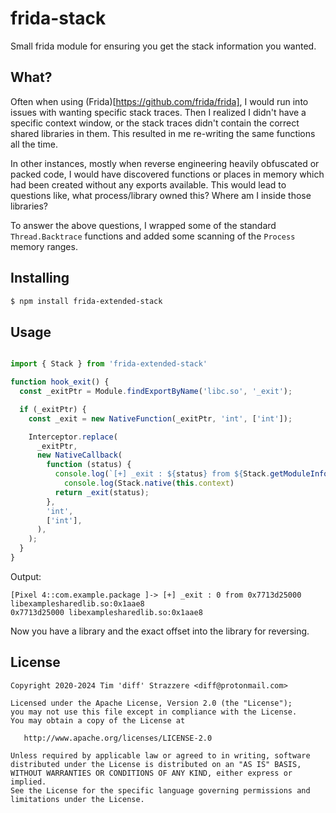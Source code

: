 # frida-stack

Small frida module for ensuring you get the stack information you wanted.

## What?

Often when using (Frida)[https://github.com/frida/frida], I would run into issues
with wanting specific stack traces. Then I realized I didn't have a specific context
window, or the stack traces didn't contain the correct shared libraries in them. This
resulted in me re-writing the same functions all the time.

In other instances, mostly when reverse engineering heavily obfuscated or packed code,
I would have discovered functions or places in memory which had been created without any
exports available. This would lead to questions like, what process/library owned this? Where
am I inside those libraries?

To answer the above questions, I wrapped some of the standard `Thread.Backtrace` functions
and added some scanning of the `Process` memory ranges.

## Installing

```sh
$ npm install frida-extended-stack
```

## Usage

```typescript

import { Stack } from 'frida-extended-stack'

function hook_exit() {
  const _exitPtr = Module.findExportByName('libc.so', '_exit');

  if (_exitPtr) {
    const _exit = new NativeFunction(_exitPtr, 'int', ['int']);

    Interceptor.replace(
      _exitPtr,
      new NativeCallback(
        function (status) {
          console.log(`[+] _exit : ${status} from ${Stack.getModuleInfo(this.context.pc)}`);
	        console.log(Stack.native(this.context)
          return _exit(status);
        },
        'int',
        ['int'],
      ),
    );
  }
}
```

Output:
```
[Pixel 4::com.example.package ]-> [+] _exit : 0 from 0x7713d25000 libexamplesharedlib.so:0x1aae8
0x7713d25000 libexamplesharedlib.so:0x1aae8
```

Now you have a library and the exact offset into the library for reversing.


## License

```
Copyright 2020-2024 Tim 'diff' Strazzere <diff@protonmail.com>

Licensed under the Apache License, Version 2.0 (the "License");
you may not use this file except in compliance with the License.
You may obtain a copy of the License at

   http://www.apache.org/licenses/LICENSE-2.0

Unless required by applicable law or agreed to in writing, software
distributed under the License is distributed on an "AS IS" BASIS,
WITHOUT WARRANTIES OR CONDITIONS OF ANY KIND, either express or implied.
See the License for the specific language governing permissions and
limitations under the License.
```